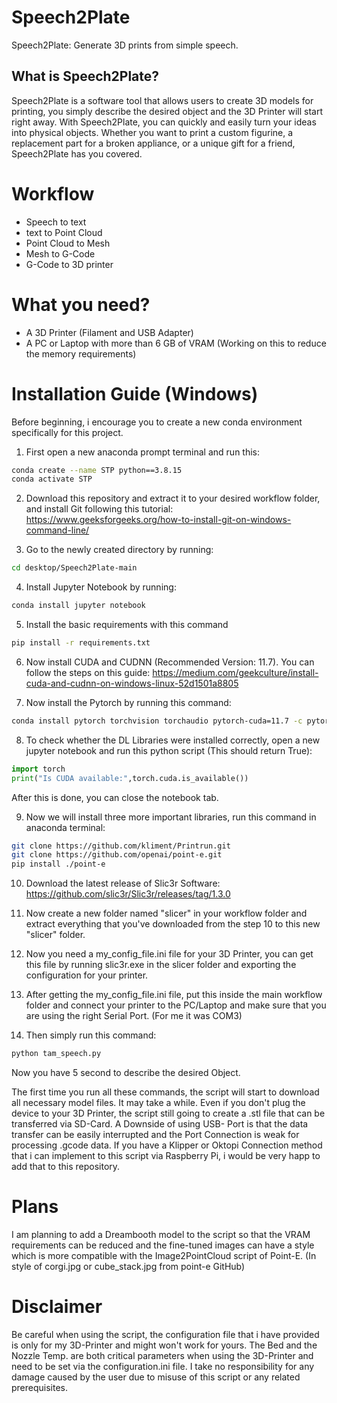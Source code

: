 # Speech2Plate
Speech2Plate: Generate 3D prints from simple speech.


## What is Speech2Plate?
Speech2Plate is a software tool that allows users to create 3D models for printing, you simply describe the desired object and the 3D Printer will start right away. With Speech2Plate, you can quickly and easily turn your ideas into physical objects. Whether you want to print a custom figurine, a replacement part for a broken appliance, or a unique gift for a friend, Speech2Plate has you covered.

# Workflow

- Speech to text
- text to Point Cloud
- Point Cloud to Mesh
- Mesh to G-Code
- G-Code to 3D printer

# What you need?

- A 3D Printer (Filament and USB Adapter)
- A PC or Laptop with more than 6 GB of VRAM (Working on this to reduce the memory requirements)

# Installation Guide (Windows)

Before beginning, i encourage you to create a new conda environment specifically for this project.

1. First open a new anaconda prompt terminal and run this:

```bash
conda create --name STP python==3.8.15
conda activate STP
```

2. Download this repository and extract it to your desired workflow folder, and install Git following this tutorial:
https://www.geeksforgeeks.org/how-to-install-git-on-windows-command-line/

3. Go to the newly created directory by running:

```bash
cd desktop/Speech2Plate-main
```

4. Install Jupyter Notebook by running:

```bash
conda install jupyter notebook
```

5. Install the basic requirements with this command

```bash
pip install -r requirements.txt
```

6. Now install CUDA and CUDNN (Recommended Version: 11.7). You can follow the steps on this guide:
https://medium.com/geekculture/install-cuda-and-cudnn-on-windows-linux-52d1501a8805

7. Now install the Pytorch by running this command:

 ```bash
conda install pytorch torchvision torchaudio pytorch-cuda=11.7 -c pytorch -c nvidia
```

8. To check whether the DL Libraries were installed correctly, open a new jupyter notebook and run this python script (This should return True):

 ```python
import torch
print("Is CUDA available:",torch.cuda.is_available())
```
After this is done, you can close the notebook tab.

9. Now we will install three more important libraries, run this command in anaconda terminal:

 ```bash
git clone https://github.com/kliment/Printrun.git
git clone https://github.com/openai/point-e.git
pip install ./point-e
```

10. Download the latest release of Slic3r Software:
https://github.com/slic3r/Slic3r/releases/tag/1.3.0

11. Now create a new folder named "slicer" in your workflow folder and extract everything that you've downloaded from the step 10 to this new "slicer" folder.

12. Now you need a my_config_file.ini file for your 3D Printer, you can get this file by running slic3r.exe in the slicer folder and exporting the configuration for your printer.

13. After getting the my_config_file.ini file, put this inside the main workflow folder and connect your printer to the PC/Laptop and make sure that you are using the right Serial Port. (For me it was COM3)

13. Then simply run this command:
```bash
python tam_speech.py
```

Now you have 5 second to describe the desired Object.

The first time you run all these commands, the script will start to download all necessary model files. It may take a while.
Even if you don't plug the device to your 3D Printer, the script still going to create a .stl file that can be transferred via SD-Card. A Downside of using USB- Port is that the data transfer can be easily interrupted and the Port Connection is weak for processing .gcode data. If you have a Klipper or Oktopi Connection method that i can implement to this script via Raspberry Pi, i would be very happ to add that to this repository.

# Plans

I am planning to add a Dreambooth model to the script so that the VRAM requirements can be reduced and the fine-tuned images can have a style which is more compatible with the Image2PointCloud script of Point-E. (In style of corgi.jpg or cube_stack.jpg from point-e GitHub)

# Disclaimer

Be careful when using the script, the configuration file that i have provided is only for my 3D-Printer and might won't work for yours. The Bed and the Nozzle Temp. are both critical parameters when using the 3D-Printer and need to be set via the configuration.ini file. I take no responsibility for any damage caused by the user due to misuse of this script or any related prerequisites.
